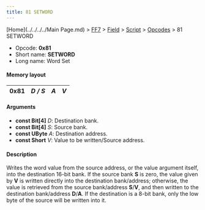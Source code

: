 ```yaml
---
title: 81 SETWORD
---
```


[Home](../../../../Main Page.md) > [FF7](../../../../FF7.md) > [Field](../../../Field.md) > [Script](../../Script.md) > [Opcodes](../Opcodes.md) > 81 SETWORD

-   Opcode: **0x81**
-   Short name: **SETWORD**
-   Long name: Word Set

#### Memory layout

| 0x81 | *D / S* | *A* | *V* |
|------|---------|-----|-----|

#### Arguments

-   **const Bit\[4\]** *D*: Destination bank.
-   **const Bit\[4\]** *S*: Source bank.
-   **const UByte** *A*: Destination address.
-   **const Short** *V*: Value to be written/Source address.

#### Description

Writes the word value from the source address, or the value argument itself, into the destination 16-bit bank. If the source bank **S** is zero, the value given by **V** is written directly into the destination bank/address; otherwise, the value is retrieved from the source bank/address **S**/**V**, and then written to the destination bank/address **D**/**A**. If the destination is a 8-bit bank, only the low byte of the source will be written into it.
